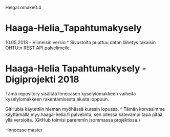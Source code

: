 HelgaLomake0.4
# Haaga-Helia_Tapahtumakysely
10.05.2018 - Viimeisin versio
^ Sivustolta puuttuu datan lähetys takaisin OHTU:n REST API palvelimelle.

# Haaga-Helia Tapahtumakysely - Digiprojekti 2018
Tämä repository sisältää Innocasen kyselylomakkeen vaiheita kyselylomakkeen rakentamisesta alusta loppuun.

GitHubia käytettiin hieman myöhässä kurssin lopussa.
^ Tämän korvasimme käyttämällä myy.haaga-helia.fi palvelinta, sen ollessa kätevämpi tapa pitää yllä versioita.
(GitHub toimisi paremmin isommassa projektissa.)

-Innocase
master
